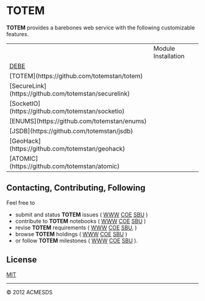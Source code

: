 # TOTEM

**TOTEM** provides a barebones web service with the following customizable features.

<table>
<th>
<td>Module Installation</td>
<tr>
<td>
	<a href=https://github.com/totemstan/debe>DEBE</a>
</td>
<tr>
<td>
[TOTEM](https://github.com/totemstan/totem)
</td>
<tr>
<td>
[SecureLink](https://github.com/totemstan/securelink)
</td>
<tr>
<td>
[SocketIO](https://github.com/totemstan/socketio)
</td>
<tr>
<td>
[ENUMS](https://github.com/totemstan/enums)</td>
<tr>
<td>[JSDB](https://github.com/totemstan/jsdb)
</td>
<tr>
<td>
[GeoHack](https://github.com/totemstan/geohack)
</td>
<tr>
<td>
[ATOMIC](https://github.com/totemstan/atomic)
</td>
</table>


## Contacting, Contributing, Following

Feel free to 
* submit and status **TOTEM** issues (
[WWW](http://totem.zapto.org/issues.view) 
[COE](https://totem.west.ile.nga.ic.gov/issues.view) 
[SBU](https://totem.nga.mil/issues.view)
)  
* contribute to **TOTEM** notebooks (
[WWW](http://totem.zapto.org/shares/notebooks/) 
[COE](https://totem.west.ile.nga.ic.gov/shares/notebooks/) 
[SBU](https://totem.nga.mil/shares/notebooks/)
)  
* revise **TOTEM** requirements (
[WWW](http://totem.zapto.org/reqts.view) 
[COE](https://totem.west.ile.nga.ic.gov/reqts.view) 
[SBU](https://totem.nga.mil/reqts.view), 
)  
* browse **TOTEM** holdings (
[WWW](http://totem.zapto.org/) 
[COE](https://totem.west.ile.nga.ic.gov/) 
[SBU](https://totem.nga.mil/)
)  
* or follow **TOTEM** milestones (
[WWW](http://totem.zapto.org/milestones.view) 
[COE](https://totem.west.ile.nga.ic.gov/milestones.view) 
[SBU](https://totem.nga.mil/milestones.view)
).

## License

[MIT](LICENSE)

* * *

&copy; 2012 ACMESDS

